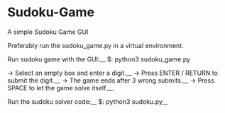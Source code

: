 # Sudoku-Game
A simple Sudoku Game GUI

Preferably run the sudoku_game.py in a virtual environment.

Run sudoku game with the GUI:__
$: python3 sudoku_game.py

-> Select an empty box and enter a digit.__
-> Press ENTER / RETURN to submit the digit.__
-> The game ends after 3 wrong submits.__
-> Press SPACE to let the game solve itself.__



Run the sudoku solver code:__
$: python3 sudoku.py__
